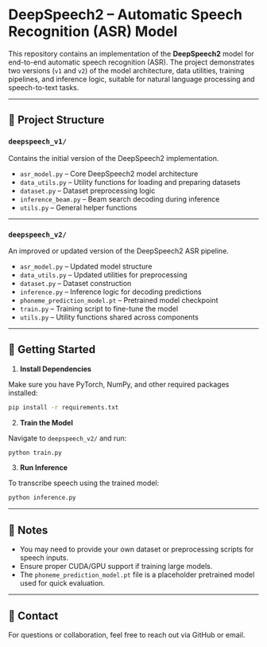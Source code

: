 # DeepSpeech2 – Automatic Speech Recognition (ASR) Model

This repository contains an implementation of the **DeepSpeech2** model for end-to-end automatic speech recognition (ASR). The project demonstrates two versions (`v1` and `v2`) of the model architecture, data utilities, training pipelines, and inference logic, suitable for natural language processing and speech-to-text tasks.

---

## 📂 Project Structure

### `deepspeech_v1/`
Contains the initial version of the DeepSpeech2 implementation.

- `asr_model.py` – Core DeepSpeech2 model architecture
- `data_utils.py` – Utility functions for loading and preparing datasets
- `dataset.py` – Dataset preprocessing logic
- `inference_beam.py` – Beam search decoding during inference
- `utils.py` – General helper functions

---

### `deepspeech_v2/`
An improved or updated version of the DeepSpeech2 ASR pipeline.

- `asr_model.py` – Updated model structure
- `data_utils.py` – Updated utilities for preprocessing
- `dataset.py` – Dataset construction
- `inference.py` – Inference logic for decoding predictions
- `phoneme_prediction_model.pt` – Pretrained model checkpoint
- `train.py` – Training script to fine-tune the model
- `utils.py` – Utility functions shared across components

---

## 🚀 Getting Started

1. **Install Dependencies**

Make sure you have PyTorch, NumPy, and other required packages installed:

```bash
pip install -r requirements.txt
```

2. **Train the Model**

Navigate to `deepspeech_v2/` and run:

```bash
python train.py
```

3. **Run Inference**

To transcribe speech using the trained model:

```bash
python inference.py
```

---

## 📌 Notes

- You may need to provide your own dataset or preprocessing scripts for speech inputs.
- Ensure proper CUDA/GPU support if training large models.
- The `phoneme_prediction_model.pt` file is a placeholder pretrained model used for quick evaluation.

---

## 📧 Contact

For questions or collaboration, feel free to reach out via GitHub or email.
